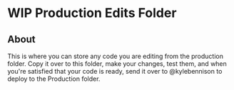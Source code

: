 # WIP Production Edits Folder

## About
This is where you can store any code you are editing from the production folder. Copy it over to this folder, make your changes, test them, and when you're satisfied that your code is ready, send it over to @kylebennison to deploy to the Production folder.